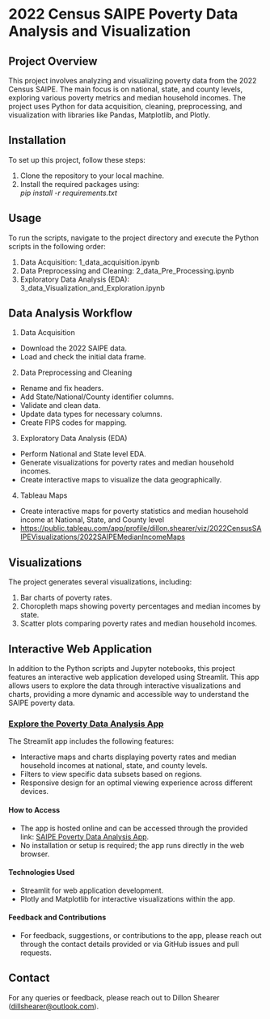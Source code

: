 # 2022 Census SAIPE Poverty Data Analysis and Visualization

## Project Overview
This project involves analyzing and visualizing poverty data from the 2022 Census SAIPE. The main focus is on national, state, and county levels, exploring various poverty metrics and median household incomes. The project uses Python for data acquisition, cleaning, preprocessing, and visualization with libraries like Pandas, Matplotlib, and Plotly.

## Installation

To set up this project, follow these steps:

1. Clone the repository to your local machine.
2. Install the required packages using:
   <br>*pip install -r requirements.txt*

## Usage

To run the scripts, navigate to the project directory and execute the Python scripts in the following order:
1. Data Acquisition: 1_data_acquisition.ipynb
2. Data Preprocessing and Cleaning: 2_data_Pre_Processing.ipynb
3. Exploratory Data Analysis (EDA): 3_data_Visualization_and_Exploration.ipynb

## Data Analysis Workflow

1. Data Acquisition
- Download the 2022 SAIPE data.
- Load and check the initial data frame.
2. Data Preprocessing and Cleaning
- Rename and fix headers.
- Add State/National/County identifier columns.
- Validate and clean data.
- Update data types for necessary columns.
- Create FIPS codes for mapping.
3. Exploratory Data Analysis (EDA)
- Perform National and State level EDA.
- Generate visualizations for poverty rates and median household incomes.
- Create interactive maps to visualize the data geographically.
4. Tableau Maps
- Create interactive maps for poverty statistics and median household income at National, State, and County level
- https://public.tableau.com/app/profile/dillon.shearer/viz/2022CensusSAIPEVisualizations/2022SAIPEMedianIncomeMaps

## Visualizations

The project generates several visualizations, including:
1. Bar charts of poverty rates.
2. Choropleth maps showing poverty percentages and median incomes by state.
3. Scatter plots comparing poverty rates and median household incomes.

## Interactive Web Application

In addition to the Python scripts and Jupyter notebooks, this project features an interactive web application developed using Streamlit. This app allows users to explore the data through interactive visualizations and charts, providing a more dynamic and accessible way to understand the SAIPE poverty data.

### [Explore the Poverty Data Analysis App](https://ds-saipe-analysis.streamlit.app/)

The Streamlit app includes the following features:
- Interactive maps and charts displaying poverty rates and median household incomes at national, state, and county levels.
- Filters to view specific data subsets based on regions.
- Responsive design for an optimal viewing experience across different devices.

#### How to Access
- The app is hosted online and can be accessed through the provided link: [SAIPE Poverty Data Analysis App](https://ds-saipe-analysis.streamlit.app/).
- No installation or setup is required; the app runs directly in the web browser.

#### Technologies Used
- Streamlit for web application development.
- Plotly and Matplotlib for interactive visualizations within the app.

#### Feedback and Contributions
- For feedback, suggestions, or contributions to the app, please reach out through the contact details provided or via GitHub issues and pull requests.

## Contact

For any queries or feedback, please reach out to Dillon Shearer (dillshearer@outlook.com).
